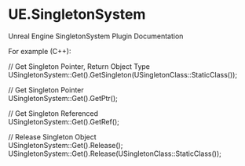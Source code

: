 # UE.SingletonSystem
Unreal Engine SingletonSystem Plugin Documentation
  
For example (C++):  
  
// Get Singleton Pointer, Return Object Type  
USingletonSystem::Get().GetSingleton(USingletonClass::StaticClass());  
  
// Get Singleton Pointer  
USingletonSystem::Get().GetPtr<USingletonClass>();  
  
// Get Singleton Referenced  
USingletonSystem::Get().GetRef<USingletonClass>();  
  
// Release Singleton Object  
USingletonSystem::Get().Release<USingletonClass>();  
USingletonSystem::Get().Release(USingletonClass::StaticClass());  
